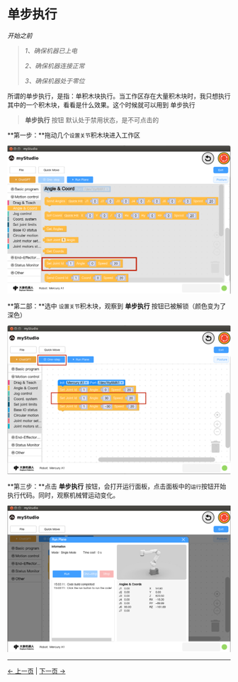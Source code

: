 # 单步执行
*开始之前*

> *1、确保机器已上电*
>
> *2、确保机器连接正常*
>
> *3、确保机器处于零位*

所谓的单步执行，是指：单积木块执行。当工作区存在大量积木块时，我只想执行其中的一个积木块，看看是什么效果。这个时候就可以用到 单步执行

> **单步执行** 按钮 默认处于禁用状态，是不可点击的



**第一步：**拖动几个`设置关节`积木块进入工作区

<img src="..\resources\1-blockly\images\singleStep\send_angle.png" style="zoom:80%;" />



**第二部：**选中 `设置关节`积木块，观察到 **单步执行** 按钮已被解锁（颜色变为了深色）

<img src="..\resources\1-blockly\images\singleStep\select.png" style="zoom:80%;" />



**第三步：**点击 **单步执行** 按钮，会打开运行面板，点击面板中的`运行`按钮开始执行代码。同时，观察机械臂运动变化。

<img src="..\resources\1-blockly\images\singleStep\run_plane.png" style="zoom:80%;" />






---

[← 上一页](./7-chatGPT.md) | [下一页 →](./9-program.md)



